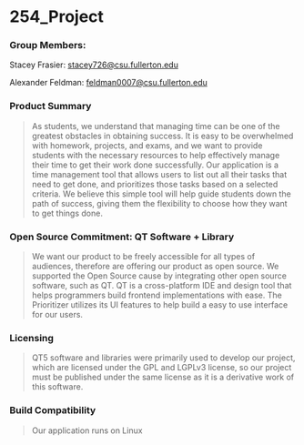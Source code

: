 # 254_Project

### Group Members:

Stacey Frasier: stacey726@csu.fullerton.edu

Alexander Feldman: feldman0007@csu.fullerton.edu

### Product Summary 
> As students, we understand that managing time can be one of the greatest obstacles in obtaining success. It is easy to be overwhelmed with homework, projects, and exams, and we want to provide students with the necessary resources to help effectively manage their time to get their work done successfully. Our application is a time management tool that allows users to list out all their tasks that need to get done, and prioritizes those tasks based on a selected criteria. We believe this simple tool will help guide students down the path of success, giving them the flexibility to choose how they want to get things done. 


### Open Source Commitment: QT Software + Library
> We want our product to be freely accessible for all types of audiences, therefore are offering our product as open source. We supported the Open Source cause by integrating other open source software, such as QT. QT is a cross-platform IDE and design tool that helps programmers build frontend implementations with ease. The Prioritizer utilizes its UI features to help build a easy to use interface for our users.

### Licensing
> QT5 software and libraries were primarily used to develop our project, which are licensed under the GPL and LGPLv3 license, so our project must be published under the same license as it is a derivative work of this software.

### Build Compatibility
> Our application runs on Linux
